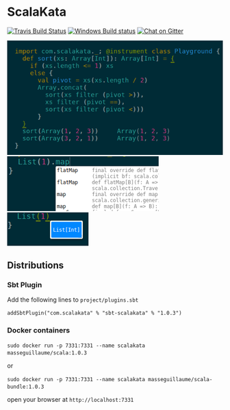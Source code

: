 # ScalaKata

[![Travis Build Status](https://img.shields.io/travis/MasseGuillaume/ScalaKata2.svg?style=flat-square)](https://travis-ci.org/MasseGuillaume/ScalaKata2) [![Windows Build status](https://img.shields.io/appveyor/ci/MasseGuillaume/ScalaKata2.svg?style=flat-square)](https://ci.appveyor.com/project/MasseGuillaume/scalakata2/branch/master) [![Chat on Gitter](https://badges.gitter.im/Join%20Chat.svg)](https://gitter.im/MasseGuillaume/ScalaKata2)

![Insight](/Doc/insight.png)
![Autocomplete](/Doc/autocomplete.png)
![Type Inferance](/Doc/typeInferance.png)

## Distributions

### Sbt Plugin

Add the following lines to `project/plugins.sbt`

```
addSbtPlugin("com.scalakata" % "sbt-scalakata" % "1.0.3")
```

### Docker containers

`sudo docker run -p 7331:7331 --name scalakata masseguillaume/scala:1.0.3`

or

`sudo docker run -p 7331:7331 --name scalakata masseguillaume/scala-bundle:1.0.3`

open your browser at `http://localhost:7331`

